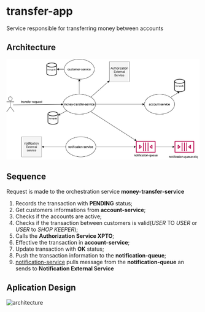 # transfer-app
Service responsible for transferring money between accounts

## Architecture
![architecture](transfer-components.png)

## Sequence
Request is made to the orchestration service **money-transfer-service**</br>
1. Records the transaction with **PENDING** status;
2. Get customers informations from **account-service**;
3. Checks if the accounts are active;
4. Checks if the transaction between customers is valid(*USER* TO *USER* or *USER* to *SHOP KEEPER*);
5. Calls the **Authorization Service XPTO**;
6. Effective the transaction in **account-service**;
7. Update transaction with **OK** status;
8. Push the transaction information to the **notification-queue**;
10. [notification-service](http://google.com) pulls message from the **notification-queue** an sends to **Notification External Service**



## Aplication Design 
![architecture](https://reflectoring.io/assets/img/posts/spring-hexagonal/hexagonal-architecture.png)

